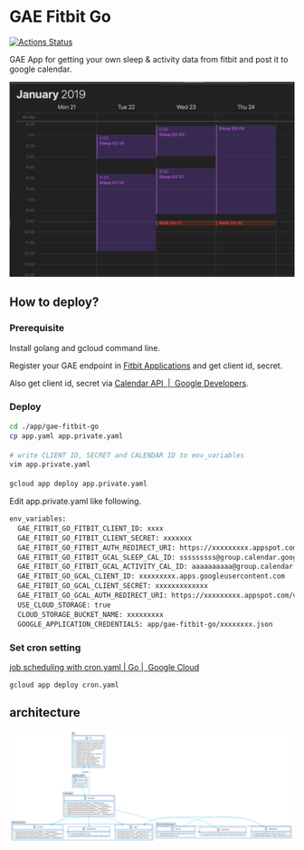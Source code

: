 # GAE Fitbit Go

[![Actions Status](https://github.com/go-zen-chu/gae-fitbit-go/workflows/ci/badge.svg)](https://github.com/go-zen-chu/gae-fitbit-go/actions/workflows/ci.yml)

GAE App for getting your own sleep & activity data from fitbit and post it to google calendar.

![](./docs/readme_calendar.png)

## How to deploy?

### Prerequisite

Install golang and gcloud command line.

Register your GAE endpoint in [Fitbit Applications](https://dev.fitbit.com/apps/new) and get client id, secret.

Also get client id, secret via [Calendar API  |  Google Developers](https://developers.google.com/calendar/).

### Deploy

```bash
cd ./app/gae-fitbit-go
cp app.yaml app.private.yaml

# write CLIENT ID, SECRET and CALENDAR ID to env_variables
vim app.private.yaml

gcloud app deploy app.private.yaml
```

Edit app.private.yaml like following.

````bash
env_variables:
  GAE_FITBIT_GO_FITBIT_CLIENT_ID: xxxx
  GAE_FITBIT_GO_FITBIT_CLIENT_SECRET: xxxxxxx
  GAE_FITBIT_GO_FITBIT_AUTH_REDIRECT_URI: https://xxxxxxxxx.appspot.com/v1/fitbitstoretoken
  GAE_FITBIT_GO_FITBIT_GCAL_SLEEP_CAL_ID: sssssssss@group.calendar.google.com
  GAE_FITBIT_GO_FITBIT_GCAL_ACTIVITY_CAL_ID: aaaaaaaaaa@group.calendar.google.com
  GAE_FITBIT_GO_GCAL_CLIENT_ID: xxxxxxxxx.apps.googleusercontent.com
  GAE_FITBIT_GO_GCAL_CLIENT_SECRET: xxxxxxxxxxxxx
  GAE_FITBIT_GO_GCAL_AUTH_REDIRECT_URI: https://xxxxxxxxx.appspot.com/v1/gcalstoretoken
  USE_CLOUD_STORAGE: true
  CLOUD_STORAGE_BUCKET_NAME: xxxxxxxxx
  GOOGLE_APPLICATION_CREDENTIALS: app/gae-fitbit-go/xxxxxxxx.json
````

### Set cron setting

[job scheduling with cron.yaml | Go |  Google Cloud](https://cloud.google.com/appengine/docs/flexible/go/scheduling-jobs-with-cron-yaml)

```
gcloud app deploy cron.yaml
```

## architecture

![](./docs/components.png)
